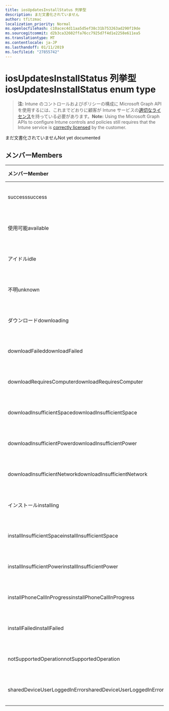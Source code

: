```yaml
---
title: iosUpdatesInstallStatus 列挙型
description: まだ文書化されていません
author: tfitzmac
localization_priority: Normal
ms.openlocfilehash: c10acec4d11aa5d5ef38c31b753263ad290f19de
ms.sourcegitcommit: d2b3ca32602ffa76cc7925d7f4d1e2258e611ea5
ms.translationtype: MT
ms.contentlocale: ja-JP
ms.lasthandoff: 01/11/2019
ms.locfileid: "27855742"
---
```

# <a name="iosupdatesinstallstatus-enum-type"></a><span data-ttu-id="8c853-103">iosUpdatesInstallStatus 列挙型</span><span class="sxs-lookup"><span data-stu-id="8c853-103">iosUpdatesInstallStatus enum type</span></span>

> <span data-ttu-id="8c853-104">**注:** Intune のコントロールおよびポリシーの構成に Microsoft Graph API を使用するには、これまでどおりに顧客が Intune サービスの[適切なライセンス](https://go.microsoft.com/fwlink/?linkid=839381)を持っている必要があります。</span><span class="sxs-lookup"><span data-stu-id="8c853-104">**Note:** Using the Microsoft Graph APIs to configure Intune controls and policies still requires that the Intune service is [correctly licensed](https://go.microsoft.com/fwlink/?linkid=839381) by the customer.</span></span>

<span data-ttu-id="8c853-105">まだ文書化されていません</span><span class="sxs-lookup"><span data-stu-id="8c853-105">Not yet documented</span></span>
## <a name="members"></a><span data-ttu-id="8c853-106">メンバー</span><span class="sxs-lookup"><span data-stu-id="8c853-106">Members</span></span>
|<span data-ttu-id="8c853-107">メンバー</span><span class="sxs-lookup"><span data-stu-id="8c853-107">Member</span></span>|<span data-ttu-id="8c853-108">値</span><span class="sxs-lookup"><span data-stu-id="8c853-108">Value</span></span>|<span data-ttu-id="8c853-109">説明</span><span class="sxs-lookup"><span data-stu-id="8c853-109">Description</span></span>|
|:---|:---|:---|
|<span data-ttu-id="8c853-110">success</span><span class="sxs-lookup"><span data-stu-id="8c853-110">success</span></span>|<span data-ttu-id="8c853-111">0</span><span class="sxs-lookup"><span data-stu-id="8c853-111">0</span></span>|<span data-ttu-id="8c853-112">まだ文書化されていません</span><span class="sxs-lookup"><span data-stu-id="8c853-112">Not yet documented</span></span>|
|<span data-ttu-id="8c853-113">使用可能</span><span class="sxs-lookup"><span data-stu-id="8c853-113">available</span></span>|<span data-ttu-id="8c853-114">1</span><span class="sxs-lookup"><span data-stu-id="8c853-114">1</span></span>|<span data-ttu-id="8c853-115">まだ文書化されていません</span><span class="sxs-lookup"><span data-stu-id="8c853-115">Not yet documented</span></span>|
|<span data-ttu-id="8c853-116">アイドル</span><span class="sxs-lookup"><span data-stu-id="8c853-116">idle</span></span>|<span data-ttu-id="8c853-117">2</span><span class="sxs-lookup"><span data-stu-id="8c853-117">2</span></span>|<span data-ttu-id="8c853-118">まだ文書化されていません</span><span class="sxs-lookup"><span data-stu-id="8c853-118">Not yet documented</span></span>|
|<span data-ttu-id="8c853-119">不明</span><span class="sxs-lookup"><span data-stu-id="8c853-119">unknown</span></span>|<span data-ttu-id="8c853-120">3</span><span class="sxs-lookup"><span data-stu-id="8c853-120">3</span></span>|<span data-ttu-id="8c853-121">まだ文書化されていません</span><span class="sxs-lookup"><span data-stu-id="8c853-121">Not yet documented</span></span>|
|<span data-ttu-id="8c853-122">ダウンロード</span><span class="sxs-lookup"><span data-stu-id="8c853-122">downloading</span></span>|<span data-ttu-id="8c853-123">-2016330712</span><span class="sxs-lookup"><span data-stu-id="8c853-123">-2016330712</span></span>|<span data-ttu-id="8c853-124">まだ文書化されていません</span><span class="sxs-lookup"><span data-stu-id="8c853-124">Not yet documented</span></span>|
|<span data-ttu-id="8c853-125">downloadFailed</span><span class="sxs-lookup"><span data-stu-id="8c853-125">downloadFailed</span></span>|<span data-ttu-id="8c853-126">-2016330711</span><span class="sxs-lookup"><span data-stu-id="8c853-126">-2016330711</span></span>|<span data-ttu-id="8c853-127">まだ文書化されていません</span><span class="sxs-lookup"><span data-stu-id="8c853-127">Not yet documented</span></span>|
|<span data-ttu-id="8c853-128">downloadRequiresComputer</span><span class="sxs-lookup"><span data-stu-id="8c853-128">downloadRequiresComputer</span></span>|<span data-ttu-id="8c853-129">-2016330710</span><span class="sxs-lookup"><span data-stu-id="8c853-129">-2016330710</span></span>|<span data-ttu-id="8c853-130">まだ文書化されていません</span><span class="sxs-lookup"><span data-stu-id="8c853-130">Not yet documented</span></span>|
|<span data-ttu-id="8c853-131">downloadInsufficientSpace</span><span class="sxs-lookup"><span data-stu-id="8c853-131">downloadInsufficientSpace</span></span>|<span data-ttu-id="8c853-132">-2016330709</span><span class="sxs-lookup"><span data-stu-id="8c853-132">-2016330709</span></span>|<span data-ttu-id="8c853-133">まだ文書化されていません</span><span class="sxs-lookup"><span data-stu-id="8c853-133">Not yet documented</span></span>|
|<span data-ttu-id="8c853-134">downloadInsufficientPower</span><span class="sxs-lookup"><span data-stu-id="8c853-134">downloadInsufficientPower</span></span>|<span data-ttu-id="8c853-135">-2016330708</span><span class="sxs-lookup"><span data-stu-id="8c853-135">-2016330708</span></span>|<span data-ttu-id="8c853-136">まだ文書化されていません</span><span class="sxs-lookup"><span data-stu-id="8c853-136">Not yet documented</span></span>|
|<span data-ttu-id="8c853-137">downloadInsufficientNetwork</span><span class="sxs-lookup"><span data-stu-id="8c853-137">downloadInsufficientNetwork</span></span>|<span data-ttu-id="8c853-138">-2016330707</span><span class="sxs-lookup"><span data-stu-id="8c853-138">-2016330707</span></span>|<span data-ttu-id="8c853-139">まだ文書化されていません</span><span class="sxs-lookup"><span data-stu-id="8c853-139">Not yet documented</span></span>|
|<span data-ttu-id="8c853-140">インストール</span><span class="sxs-lookup"><span data-stu-id="8c853-140">installing</span></span>|<span data-ttu-id="8c853-141">-2016330706</span><span class="sxs-lookup"><span data-stu-id="8c853-141">-2016330706</span></span>|<span data-ttu-id="8c853-142">まだ文書化されていません</span><span class="sxs-lookup"><span data-stu-id="8c853-142">Not yet documented</span></span>|
|<span data-ttu-id="8c853-143">installInsufficientSpace</span><span class="sxs-lookup"><span data-stu-id="8c853-143">installInsufficientSpace</span></span>|<span data-ttu-id="8c853-144">-2016330705</span><span class="sxs-lookup"><span data-stu-id="8c853-144">-2016330705</span></span>|<span data-ttu-id="8c853-145">まだ文書化されていません</span><span class="sxs-lookup"><span data-stu-id="8c853-145">Not yet documented</span></span>|
|<span data-ttu-id="8c853-146">installInsufficientPower</span><span class="sxs-lookup"><span data-stu-id="8c853-146">installInsufficientPower</span></span>|<span data-ttu-id="8c853-147">-2016330704</span><span class="sxs-lookup"><span data-stu-id="8c853-147">-2016330704</span></span>|<span data-ttu-id="8c853-148">まだ文書化されていません</span><span class="sxs-lookup"><span data-stu-id="8c853-148">Not yet documented</span></span>|
|<span data-ttu-id="8c853-149">installPhoneCallInProgress</span><span class="sxs-lookup"><span data-stu-id="8c853-149">installPhoneCallInProgress</span></span>|<span data-ttu-id="8c853-150">-2016330703</span><span class="sxs-lookup"><span data-stu-id="8c853-150">-2016330703</span></span>|<span data-ttu-id="8c853-151">まだ文書化されていません</span><span class="sxs-lookup"><span data-stu-id="8c853-151">Not yet documented</span></span>|
|<span data-ttu-id="8c853-152">installFailed</span><span class="sxs-lookup"><span data-stu-id="8c853-152">installFailed</span></span>|<span data-ttu-id="8c853-153">-2016330702</span><span class="sxs-lookup"><span data-stu-id="8c853-153">-2016330702</span></span>|<span data-ttu-id="8c853-154">まだ文書化されていません</span><span class="sxs-lookup"><span data-stu-id="8c853-154">Not yet documented</span></span>|
|<span data-ttu-id="8c853-155">notSupportedOperation</span><span class="sxs-lookup"><span data-stu-id="8c853-155">notSupportedOperation</span></span>|<span data-ttu-id="8c853-156">-2016330701</span><span class="sxs-lookup"><span data-stu-id="8c853-156">-2016330701</span></span>|<span data-ttu-id="8c853-157">まだ文書化されていません</span><span class="sxs-lookup"><span data-stu-id="8c853-157">Not yet documented</span></span>|
|<span data-ttu-id="8c853-158">sharedDeviceUserLoggedInError</span><span class="sxs-lookup"><span data-stu-id="8c853-158">sharedDeviceUserLoggedInError</span></span>|<span data-ttu-id="8c853-159">-2016330699</span><span class="sxs-lookup"><span data-stu-id="8c853-159">-2016330699</span></span>|<span data-ttu-id="8c853-160">まだ文書化されていません</span><span class="sxs-lookup"><span data-stu-id="8c853-160">Not yet documented</span></span>|



